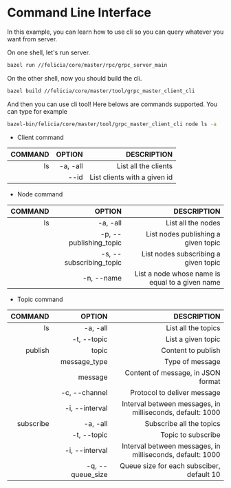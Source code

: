 # Command Line Interface

In this example, you can learn how to use cli so you can query whatever you want from server.

On one shell, let's run server.

```bash
bazel run //felicia/core/master/rpc/grpc_server_main
```

On the other shell, now you should build the cli.

```bash
bazel build //felicia/core/master/tool/grpc_master_client_cli
```

And then you can use cli tool! Here belows are commands supported. You can type for example

```bash
bazel-bin/felicia/core/master/tool/grpc_master_client_cli node ls -a
```

* Client command

| COMMAND  | OPTION                  | DESCRIPTION                  |
| -------: | ----------------------: | ---------------------------: |
| ls       | -a, -all                | List all the clients         |
|          | --id                    | List clients with a given id |

* Node command

| COMMAND  | OPTION                  | DESCRIPTION                                     |
| -------: | ----------------------: | ----------------------------------------------: |
| ls       | -a, -all                | List all the nodes                              |
|          | -p, --publishing_topic  | List nodes publishing a given topic             |
|          | -s, --subscribing_topic | List nodes subscribing a given topic            |
|          | -n, --name              | List a node whose name is equal to a given name |


* Topic command

| COMMAND   | OPTION                  | DESCRIPTION                                               |
| --------: | ----------------------: | --------------------------------------------------------: |
| ls        | -a, -all                | List all the topics                                       |
|           | -t, --topic             | List a given topic                                        |
| publish   | topic                   | Content to publish                                        |
|           | message_type            | Type of message                                           |
|           | message                 | Content of message, in JSON format                        |
|           | -c, --channel           | Protocol to deliver message                               |
|           | -i, --interval          | Interval between messages, in milliseconds, default: 1000 |
| subscribe | -a, -all                | Subscribe all the topics                                  |
|           | -t, --topic             | Topic to subscribe                                        |
|           | -i, --interval          | Interval between messages, in milliseconds, default: 1000 |
|           | -q, --queue_size        | Queue size for each subsciber, default 10                 |

